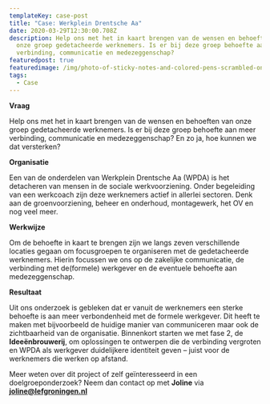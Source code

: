 ```yaml
---
templateKey: case-post
title: "Case: Werkplein Drentsche Aa"
date: 2020-03-29T12:30:00.708Z
description: Help ons met het in kaart brengen van de wensen en behoeften van
  onze groep gedetacheerde werknemers. Is er bij deze groep behoefte aan meer
  verbinding, communicatie en medezeggenschap?
featuredpost: true
featuredimage: /img/photo-of-sticky-notes-and-colored-pens-scrambled-on-table-632470.jpg
tags:
  - Case
---
```

**Vraag**

Help ons met het in kaart brengen van de wensen en behoeften van onze groep gedetacheerde werknemers. Is er bij deze groep behoefte aan meer verbinding, communicatie en medezeggenschap? En zo ja, hoe kunnen we dat versterken?

**Organisatie**

Een van de onderdelen van Werkplein Drentsche Aa (WPDA) is het detacheren van mensen in de sociale werkvoorziening. Onder begeleiding van een werkcoach zijn deze werknemers actief in allerlei sectoren. Denk aan de groenvoorziening, beheer en onderhoud, montagewerk, het OV en nog veel meer.

**Werkwijze**

Om de behoefte in kaart te brengen zijn we langs zeven verschillende locaties gegaan om focusgroepen te organiseren met de gedetacheerde werknemers. Hierin focussen we ons op de zakelijke communicatie, de verbinding met de(formele) werkgever en de eventuele behoefte aan medezeggenschap. 

**Resultaat**

Uit ons onderzoek is gebleken dat er vanuit de werknemers een sterke behoefte is aan meer verbondenheid met de formele werkgever. Dit heeft te maken met bijvoorbeeld de huidige manier van communiceren maar ook de zichtbaarheid van de organisatie. Binnenkort starten we met fase 2, de **Ideeënbrouwerij**, om  oplossingen te ontwerpen die de verbinding vergroten en WPDA als werkgever duidelijkere identiteit geven – juist voor de werknemers die werken op afstand.

Meer weten over dit project of zelf geïnteresseerd in een doelgroeponderzoek? Neem dan contact op met **Joline** via **joline@lefgroningen.nl**